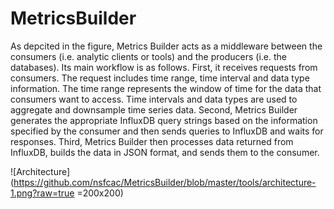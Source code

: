 # MetricsBuilder #

As depcited in the figure,  Metrics Builder acts as a middleware between the consumers (i.e. analytic clients or tools) and the producers (i.e. the databases). Its main workflow is as follows. First, it receives requests from consumers. The request includes time range, time interval and data type information. The time range represents the window of time for the data that consumers want to access. Time intervals and data types are used to aggregate and downsample time series data. Second, Metrics Builder generates the appropriate InfluxDB query strings based on the information specified by the consumer and then sends queries to InfluxDB and waits for responses. Third, Metrics Builder then processes data returned from InfluxDB, builds the data in JSON format, and sends them to the consumer.

![Architecture](https://github.com/nsfcac/MetricsBuilder/blob/master/tools/architecture-1.png?raw=true =200x200)